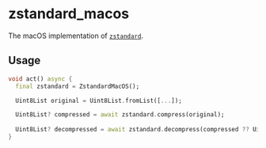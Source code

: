# zstandard_macos

The macOS implementation of [`zstandard`](https://pub.dev/packages/zstandard).

## Usage

```dart
void act() async {
  final zstandard = ZstandardMacOS();

  Uint8List original = Uint8List.fromList([...]);

  Uint8List? compressed = await zstandard.compress(original);
  
  Uint8List? decompressed = await zstandard.decompress(compressed ?? Uint8List(0));
}
```